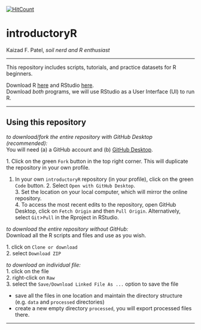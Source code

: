 [![HitCount](http://hits.dwyl.com/kaizadp/introductoryR.svg)](http://hits.dwyl.com/kaizadp/introductoryR)

introductoryR
================
Kaizad F. Patel, *soil nerd and R enthusiast*


-----

This repository includes scripts, tutorials,  and practice datasets for R beginners. 

Download R [here](https://www.r-project.org) and RStudio
[here](https://rstudio.com).  
Download *both* programs, we will use RStudio as a User Interface (UI)
to run R.

-----
## Using this repository  

*to download/fork the entire repository with GitHub Desktop (recommended):*  
You will need (a) a GitHub account and (b) [GitHub Desktop](https://desktop.github.com). 

[]("images/readme/repo_layout.png")

1\. Click on the green `Fork` button in the top right corner. This will duplicate the repository in your own profile.
1. In your own `introductoryR` repository (in your profile), click on the green `Code` button.
2\. Select `Open with GitHub Desktop`.   
3\. Set the location on your local computer, which will mirror the online repository.   
4\. To access the most recent edits to the repository, open GitHub Desktop, click on `Fetch Origin` and then `Pull Origin`. Alternatively, select `Git`>`Pull` in the Rproject in RStudio.

*to download the entire repository without GitHub:*  
Download all the R scripts and files and use as you wish.

1\. click on `Clone or download`  
2\. select `Download ZIP`

*to download an individual file:*  
1\. click on the file  
2\. right-click on `Raw`  
3\. select the `Save/Download Linked File As ...` option to save the file

  - save all the files in one location and maintain the directory
    structure (e.g. `data` and `processed` directories)  
  - create a new empty directory `processed`, you will export processed
    files there.

-----
